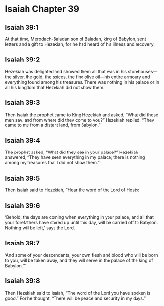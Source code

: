 # Isaiah Chapter 39

## Isaiah 39:1
At that time, Merodach-Baladan son of Baladan, king of Babylon, sent letters and a gift to Hezekiah, for he had heard of his illness and recovery.

## Isaiah 39:2
Hezekiah was delighted and showed them all that was in his storehouses—the silver, the gold, the spices, the fine olive oil—his entire armoury and everything found among his treasures. There was nothing in his palace or in all his kingdom that Hezekiah did not show them.

## Isaiah 39:3
Then Isaiah the prophet came to King Hezekiah and asked, “What did these men say, and from where did they come to you?” Hezekiah replied, “They came to me from a distant land, from Babylon.”

## Isaiah 39:4
The prophet asked, “What did they see in your palace?” Hezekiah answered, “They have seen everything in my palace; there is nothing among my treasures that I did not show them.”

## Isaiah 39:5
Then Isaiah said to Hezekiah, “Hear the word of the Lord of Hosts:

## Isaiah 39:6
‘Behold, the days are coming when everything in your palace, and all that your forefathers have stored up until this day, will be carried off to Babylon. Nothing will be left,’ says the Lord.

## Isaiah 39:7
‘And some of your descendants, your own flesh and blood who will be born to you, will be taken away, and they will serve in the palace of the king of Babylon.’”

## Isaiah 39:8
Then Hezekiah said to Isaiah, “The word of the Lord you have spoken is good.” For he thought, “There will be peace and security in my days.”
